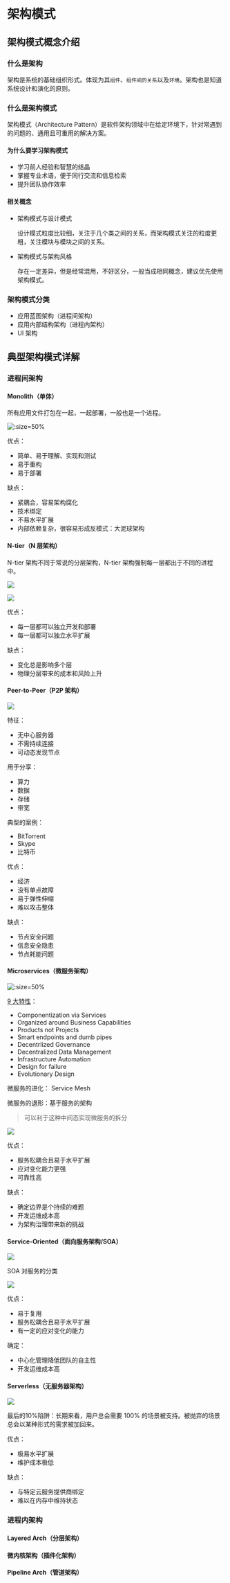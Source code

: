 # 架构模式

## 架构模式概念介绍

### 什么是架构

架构是系统的基础组织形式。体现为其`组件`、`组件间的关系`以及`环境`。架构也是知道系统设计和演化的原则。

### 什么是架构模式

架构模式（Architecture Pattern）是软件架构领域中在给定环境下，针对常遇到的问题的、通用且可重用的解决方案。

#### 为什么要学习架构模式

- 学习前人经验和智慧的结晶
- 掌握专业术语，便于同行交流和信息检索
- 提升团队协作效率

#### 相关概念

- 架构模式与设计模式

    设计模式粒度比较细，关注于几个类之间的关系，而架构模式关注的粒度更粗，关注模块与模块之间的关系。

- 架构模式与架构风格

    存在一定差异，但是经常混用，不好区分，一般当成相同概念，建议优先使用架构模式。

### 架构模式分类

- 应用蓝图架构（进程间架构）
- 应用内部结构架构（进程内架构）
- UI 架构

## 典型架构模式详解

### 进程间架构

#### Monolith（单体）

所有应用文件打包在一起，一起部署，一般也是一个进程。

![](../images/monolith.png ":size=50%")

优点：

- 简单、易于理解、实现和测试
- 易于重构
- 易于部署

缺点：

- 紧耦合，容易架构腐化
- 技术绑定
- 不易水平扩展
- 内部依赖复杂，很容易形成反模式：大泥球架构

#### N-tier（N 层架构）

N-tier 架构不同于常说的分层架构，N-tier 架构强制每一层都出于不同的进程中。

![](../images/n-tier1.png)

![](../images/n-tier2.png)

优点：

- 每一层都可以独立开发和部署
- 每一层都可以独立水平扩展

缺点：

- 变化总是影响多个层
- 物理分层带来的成本和风险上升

#### Peer-to-Peer（P2P 架构）

![](../images/p2p.png)

特征：

- 无中心服务器
- 不需持续连接
- 可动态发现节点

用于分享：

- 算力
- 数据
- 存储
- 带宽

典型的案例：

- BitTorrent
- Skype
- 比特币

优点：

- 经济
- 没有单点故障
- 易于弹性伸缩
- 难以攻击整体

缺点：
- 节点安全问题
- 信息安全隐患
- 节点耗能问题

#### Microservices（微服务架构）

![](../images/microservices.jpg ":size=50%")

[9 大特性](https://martinfowler.com/articles/microservices.html)：

- Componentization via Services
- Organized around Business Capabilities
- Products not Projects
- Smart endpoints and dumb pipes
- Decentrlized Governance
- Decentralized Data Management
- Infrastructure Automation
- Design for failure
- Evolutionary Design

微服务的进化： Service Mesh

微服务的退形：基于服务的架构

> 可以利于这种中间态实现微服务的拆分

![](../images/service-base-arch.png)

优点：

- 服务松耦合且易于水平扩展
- 应对变化能力更强
- 可靠性高

缺点：

- 确定边界是个持续的难题
- 开发运维成本高
- 为架构治理带来新的挑战

#### Service-Oriented（面向服务架构/SOA）

![](../images/soa.png)

SOA 对服务的分类

![](../images/soa-service-category.png)

优点：

- 易于复用
- 服务松耦合且易于水平扩展
- 有一定的应对变化的能力

确定：

- 中心化管理降低团队的自主性
- 开发运维成本高

#### Serverless（无服务器架构）

![](../images/serverless.png)

最后的10%陷阱：长期来看，用户总会需要 100% 的场景被支持。被抛弃的场景总会以某种形式的需求被加回来。

优点：

- 极易水平扩展
- 维护成本极低

缺点：

- 与特定云服务提供商绑定
- 难以在内存中维持状态

### 进程内架构

#### Layered Arch（分层架构）

#### 微内核架构（插件化架构）

#### Pipeline Arch（管道架构）

